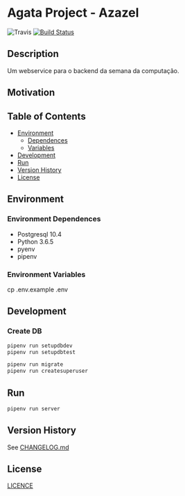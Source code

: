 # Agata Project - Azazel

![Travis](https://img.shields.io/travis/agata-project/azazel.svg)
[![Build Status](https://travis-ci.org/agata-project/azazel.svg?branch=master)](https://travis-ci.org/agata-project/azazel)

<!-- [![PR](https://img.shields.io/github/issues-pr/cdnjs/cdnjs.svg)](https://github.com/agata-project/azazel/pulls) -->

## Description

Um webservice para o backend da semana da computação.

## Motivation

## Table of Contents

* [Environment](#environment)
  * [Dependences](#environment-dependences)
  * [Variables](#environment-variables)
* [Development](#development)
* [Run](#run)
* [Version History](#version-history)
* [License](#license)

## Environment

### Environment Dependences

* Postgresql 10.4
* Python 3.6.5
* pyenv
* pipenv

### Environment Variables

cp .env.example .env

## Development

### Create DB

```sh
pipenv run setupdbdev
pipenv run setupdbtest
```

```sh
pipenv run migrate
pipenv run createsuperuser
```

## Run

```sh
pipenv run server
```

## Version History

See [CHANGELOG.md](https://github.com/agata-project/azazel/blob/master/CHANGELOG.md)

## License

[LICENCE](https://github.com/agata-project/azazel/blob/master/LICENSE)
